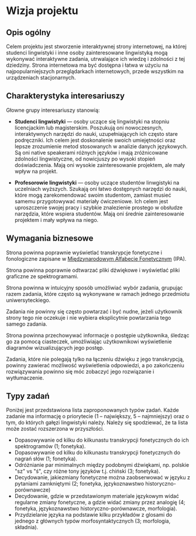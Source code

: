 # Wizja projektu

## Opis ogólny

Celem projektu jest stworzenie interaktywnej strony internetowej, na której studenci lingwistyki i inne osoby zainteresowane lingwistyką mogą wykonywać interaktywne zadania, utrwalające ich wiedzę i zdolności z tej dziedziny.
Strona internetowa ma być dostępna i łatwa w użyciu na najpopularniejszych przeglądarkach internetowych, przede wszystkim na urządzeniach stacjonarnych.

## Charakterystyka interesariuszy

Głowne grupy interesariuszy stanowią:

* **Studenci lingwistyki** &mdash; osoby uczące się lingwistyki na stopniu licencjackim lub magisterskim.
Poszukują oni nowoczesnych, interaktywnych narzędzi do nauki, uzupełniających ich często stare podręczniki.
Ich celem jest doskonalenie swoich umiejętności oraz lepsze zrozumienie metod stosowanych w analizie danych językowych.
Są oni native speakerami różnych języków i mają zróżnicowane zdolności lingwistyczne, od nowicjuszy po wysoki stopień doświadczenia.
Mają oni wysokie zainteresowanie projektem, ale mały wpływ na projekt.

* **Profesorowie lingwistyki** &mdash; osoby uczące studentów linwgistyki na uczelniach wyższych.
Szukają oni łatwo dostępnych narzędzi do nauki, które mogą zarekomendować swoim studentom, zamiast musieć samemu przygotowywać materiały ćwiczeniowe.
Ich celem jest uproszczenie swojej pracy i szybkie znalezienie prostego w obsłudze narzędzia, które wspiera studentów.
Mają oni średnie zainteresowanie projektem i mały wpływa na niego.

## Wymagania biznesowe

Strona powinna poprawnie wyświetlać transkrypcje fonetyczne i fonologiczne zapisane w [Międzynarodowym Alfabecie Fonetycznym](https://pl.wikipedia.org/wiki/Mi%C4%99dzynarodowy_alfabet_fonetyczny) (IPA).

Strona powinna poprawnie odtwarzać pliki dźwiękowe i wyświetlać pliki graficzne ze spektrogramami.

Strona powinna w intuicyjny sposób umożliwiać wybór zadania, grupując razem zadania, które często są wykonywane w ramach jednego przedmiotu uniwersyteckiego.

Zadania nie powinny się często powtarzać i być nudne, jeżeli użytkownik strony tego nie oczekuje i nie wybiera eksplicytnie powtarzania tego samego zadania.

Strona powinna przechowywać informacje o postępie użytkownika, śledząc go za pomocą ciasteczek, umożliwiając użytkownikowi wyświetlenie diagramów wizualizujących jego postęp.

Zadania, które nie polegają tylko na łączeniu dźwięku z jego transkrypcją, powinny zawierać możliwość wyświetlenia odpowiedzi, a po zakończeniu rozwiązywania powinno się móc zobaczyć jego rozwiązanie i wytłumaczenie.

## Typy zadań

Poniżej jest przedstawiona lista zaproponowanych typów zadań.
Każde zadanie ma informację o priorytecie (1 &ndash; największy, 5 &ndash; najmniejszy) oraz o tym, do których gałęzi lingwistyki należy.
Należy się spodziewać, że ta lista może zostać rozszerzona w przyszłości.

* Dopasowywanie od kilku do kilkunastu transkrypcji fonetycznych do ich spektrogramów (1; fonetyka).
* Dopasowywanie od kilku do kilkunastu transkrypcji fonetycznych do nagrań słów (1; fonetyka).
* Odróżnianie par minimalnych między podobnymi dźwiękami, np. polskie "sz" vs "ś", czy różne tony języków t.j. chiński (3; fonetyka).
* Decydowanie, jakiezmiany fonetyczne można zaobserwować w języku z pytaniami zamkniętymi (2; fonetyka, językoznawstwo historyczno-porównawcze)
* Decydowanie, gdzie w przedstawionym materiale językowym widać regularne zmiany fonetyczne, a gdzie widać zmiany przez analogię (4; fonetyka, językoznawstwo historyczno-porównawcze, morfologia).
* Przydzielanie języka na podstawie kilku przykładów z glosami do jednego z głównych typów morfosyntaktycznych (3; morfologia, składnia).